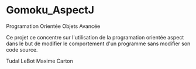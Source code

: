 # Gomoku_AspectJ

Programation Orientée Objets Avancée

Ce projet ce concentre sur l'utilisation de la programation orientée aspect dans le but de modifier le comportement d'un programme sans modifier son code source.

Tudal LeBot
Maxime Carton